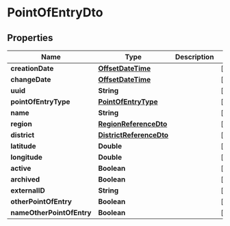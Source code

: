 # PointOfEntryDto

## Properties

| Name                      | Type                                                | Description | Notes      |
| ------------------------- | --------------------------------------------------- | ----------- | ---------- |
| **creationDate**          | [**OffsetDateTime**](OffsetDateTime.md)             |             | [optional] |
| **changeDate**            | [**OffsetDateTime**](OffsetDateTime.md)             |             | [optional] |
| **uuid**                  | **String**                                          |             | [optional] |
| **pointOfEntryType**      | [**PointOfEntryType**](PointOfEntryType.md)         |             | [optional] |
| **name**                  | **String**                                          |             | [optional] |
| **region**                | [**RegionReferenceDto**](RegionReferenceDto.md)     |             | [optional] |
| **district**              | [**DistrictReferenceDto**](DistrictReferenceDto.md) |             | [optional] |
| **latitude**              | **Double**                                          |             | [optional] |
| **longitude**             | **Double**                                          |             | [optional] |
| **active**                | **Boolean**                                         |             | [optional] |
| **archived**              | **Boolean**                                         |             | [optional] |
| **externalID**            | **String**                                          |             | [optional] |
| **otherPointOfEntry**     | **Boolean**                                         |             | [optional] |
| **nameOtherPointOfEntry** | **Boolean**                                         |             | [optional] |
